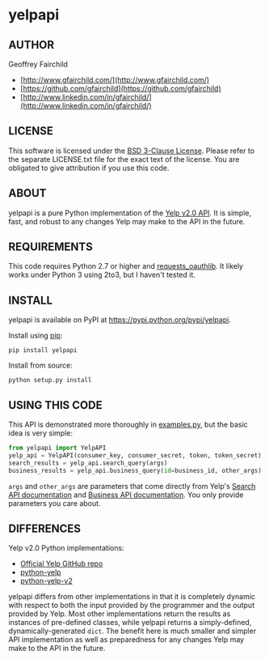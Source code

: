 # yelpapi

## AUTHOR
Geoffrey Fairchild
* [http://www.gfairchild.com/](http://www.gfairchild.com/)
* [https://github.com/gfairchild](https://github.com/gfairchild)
* [http://www.linkedin.com/in/gfairchild/](http://www.linkedin.com/in/gfairchild/)

## LICENSE
This software is licensed under the [BSD 3-Clause License](http://opensource.org/licenses/BSD-3-Clause). Please refer to the separate LICENSE.txt file for the exact text of the license. You are obligated to give attribution if you use this code.

## ABOUT
yelpapi is a pure Python implementation of the [Yelp v2.0 API](http://www.yelp.com/developers/documentation/v2/overview). It is simple, fast, and robust to any changes Yelp may make to the API in the future.

## REQUIREMENTS
This code requires Python 2.7 or higher and [requests_oauthlib](https://github.com/requests/requests-oauthlib). It likely works under Python 3 using 2to3, but I haven't tested it.

## INSTALL
yelpapi is available on PyPI at https://pypi.python.org/pypi/yelpapi.

Install using [pip](http://www.pip-installer.org/):

	pip install yelpapi

Install from source:

	python setup.py install

## USING THIS CODE
This API is demonstrated more thoroughly in [examples.py](examples/examples.py), but the basic idea is very simple:

```python
from yelpapi import YelpAPI
yelp_api = YelpAPI(consumer_key, consumer_secret, token, token_secret)
search_results = yelp_api.search_query(args)
business_results = yelp_api.business_query(id=business_id, other_args)
```

`args` and `other_args` are parameters that come directly from Yelp's [Search API documentation](http://www.yelp.com/developers/documentation/v2/search_api) and [Business API documentation](http://www.yelp.com/developers/documentation/v2/business). You only provide parameters you care about.

## DIFFERENCES
Yelp v2.0 Python implementations:

* [Official Yelp GitHub repo](https://github.com/Yelp/yelp-api/tree/master/v2/python)
* [python-yelp](https://github.com/adamhadani/python-yelp)
* [python-yelp-v2](https://github.com/mathisonian/python-yelp-v2)

yelpapi differs from other implementations in that it is completely dynamic with respect to both the input provided by the programmer and the output provided by Yelp. Most other implementations return the results as instances of pre-defined classes, while yelpapi returns a simply-defined, dynamically-generated `dict`. The benefit here is much smaller and simpler API implementation as well as preparedness for any changes Yelp may make to the API in the future.
